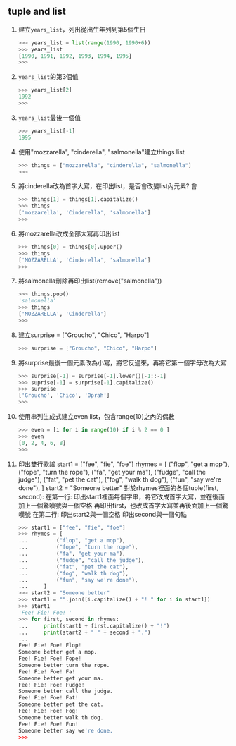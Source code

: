 ## tuple and list
1. 建立`years_list`，列出從出生年列到第5個生日
    ```python
    >>> years_list = list(range(1990, 1990+6))
    >>> years_list
    [1990, 1991, 1992, 1993, 1994, 1995]
    >>>
    ```

2. `years_list`的第3個值
    ```python
    >>> years_list[2]
    1992
    >>>
    ```

3. `years_list`最後一個值
    ```python
    >>> years_list[-1]
    1995
    ```

4. 使用"mozzarella", "cinderella", "salmonella"建立things list
    ```python
    >>> things = ["mozzarella", "cinderella", "salmonella"]
    >>>
    ```

5. 將cinderella改為首字大寫，在印出list，是否會改變list內元素? 會
    ```python
    >>> things[1] = things[1].capitalize()
    >>> things
    ['mozzarella', 'Cinderella', 'salmonella']
    >>>
    ```

6. 將mozzarella改成全部大寫再印出list
    ```python
    >>> things[0] = things[0].upper()
    >>> things
    ['MOZZARELLA', 'Cinderella', 'salmonella']
    >>>
    ```

7. 將salmonella刪除再印出list(remove("salmonella"))
    ```python
    >>> things.pop()
    'salmonella'
    >>> things
    ['MOZZARELLA', 'Cinderella']
    >>>
    ```

8. 建立surprise = ["Groucho", "Chico", "Harpo"]
    ```python
    >>> surprise = ["Groucho", "Chico", "Harpo"]
    ```

9. 將surprise最後一個元素改為小寫，將它反過來，再將它第一個字母改為大寫
    ```python
    >>> surprise[-1] = surprise[-1].lower()[-1::-1]
    >>> suprise[-1] = surprise[-1].capitalize()
    >>> surprise
    ['Groucho', 'Chico', 'Oprah']
    >>>
    ```

10. 使用串列生成式建立even list，包含range(10)之內的偶數
    ```python
    >>> even = [i for i in range(10) if i % 2 == 0 ]
    >>> even
    [0, 2, 4, 6, 8]
    >>>
    ```

11. 印出雙行歌謠
    start1 = ["fee", "fie", "foe"]
    rhymes = [
        ("flop", "get a mop"),
        ("fope", "turn the rope"),
        ("fa", "get your ma"),
        ("fudge", "call the judge"),
        ("fat", "pet the cat"),
        ("fog", "walk th dog"),
        ("fun", "say we're done"),
    ]
    start2 = "Someone better"
    對於rhymes裡面的各個tuple(first, second):
    在第一行:
        印出start1裡面每個字串，將它改成首字大寫，並在後面加上一個驚嘆號與一個空格
        再印出first，也改成首字大寫並再後面加上一個驚嘆號
    在第二行:
        印出start2與一個空格
        印出second與一個句點
    ```python
    >>> start1 = ["fee", "fie", "foe"]
    >>> rhymes = [
    ...         ("flop", "get a mop"),
    ...         ("fope", "turn the rope"),
    ...         ("fa", "get your ma"),
    ...         ("fudge", "call the judge"),
    ...         ("fat", "pet the cat"),
    ...         ("fog", "walk th dog"),
    ...         ("fun", "say we're done"),
    ...     ]
    >>> start2 = "Someone better"
    >>> start1 = "".join([i.capitalize() + "! " for i in start1])
    >>> start1
    'Fee! Fie! Foe! '
    >>> for first, second in rhymes:
    ...     print(start1 + first.capitalize() + "!")
    ...     print(start2 + " " + second + ".")
    ... 
    Fee! Fie! Foe! Flop!
    Someone better get a mop.
    Fee! Fie! Foe! Fope!
    Someone better turn the rope.
    Fee! Fie! Foe! Fa!
    Someone better get your ma.
    Fee! Fie! Foe! Fudge!
    Someone better call the judge.
    Fee! Fie! Foe! Fat!
    Someone better pet the cat.
    Fee! Fie! Foe! Fog!
    Someone better walk th dog.
    Fee! Fie! Foe! Fun!
    Someone better say we're done.
    >>> 
    ```